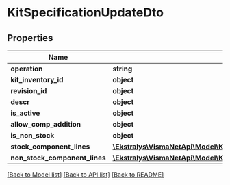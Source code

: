 # KitSpecificationUpdateDto

## Properties
Name | Type | Description | Notes
------------ | ------------- | ------------- | -------------
**operation** | **string** |  | [optional] 
**kit_inventory_id** | **object** |  | [optional] 
**revision_id** | **object** |  | [optional] 
**descr** | **object** |  | [optional] 
**is_active** | **object** |  | [optional] 
**allow_comp_addition** | **object** |  | [optional] 
**is_non_stock** | **object** |  | [optional] 
**stock_component_lines** | [**\Ekstralys\VismaNetApi\Model\KitSpecificationStockComponentsUpdateDto[]**](KitSpecificationStockComponentsUpdateDto.md) |  | [optional] 
**non_stock_component_lines** | [**\Ekstralys\VismaNetApi\Model\KitSpecificationNonStockComponentsUpdateDto[]**](KitSpecificationNonStockComponentsUpdateDto.md) |  | [optional] 

[[Back to Model list]](../README.md#documentation-for-models) [[Back to API list]](../README.md#documentation-for-api-endpoints) [[Back to README]](../README.md)


